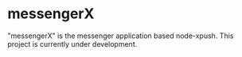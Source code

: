 messengerX
==========

"messengerX" is the messenger application based node-xpush. This project is currently under development.
